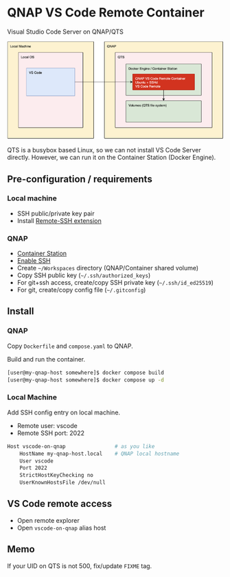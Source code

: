 # QNAP VS Code Remote Container

Visual Studio Code Server on QNAP/QTS

![Overview](images/overview.png)

QTS is a busybox based Linux, so we can not install VS Code Server directly. However, we can run it on the Container Station (Docker Engine).

## Pre-configuration / requirements

### Local machine

- SSH public/private key pair
- Install [Remote-SSH extension](https://code.visualstudio.com/docs/remote/ssh)

### QNAP

- [Container Station](https://www.qnap.com/en-us/how-to/faq/article/frequently-asked-questions-about-container-station)
- [Enable SSH](https://www.qnap.com/en-us/how-to/faq/article/how-do-i-access-my-qnap-nas-using-ssh)
- Create `~/Workspaces` directory (QNAP/Container shared volume)
- Copy SSH public key (`~/.ssh/authorized_keys`)
- For git+ssh access, create/copy SSH private key (`~/.ssh/id_ed25519`)
- For git, create/copy config file (`~/.gitconfig`)

## Install

### QNAP

Copy `Dockerfile` and `compose.yaml` to QNAP.

Build and run the container.

```sh
[user@my-qnap-host somewhere]$ docker compose build
[user@my-qnap-host somewhere]$ docker compose up -d
```

### Local Machine

Add SSH config entry on local machine.

- Remote user: vscode
- Remote SSH port: 2022

```sh
Host vscode-on-qnap                # as you like
    HostName my-qnap-host.local    # QNAP local hostname
    User vscode
    Port 2022
    StrictHostKeyChecking no
    UserKnownHostsFile /dev/null
```

## VS Code remote access

- Open remote explorer
- Open `vscode-on-qnap` alias host

## Memo

If your UID on QTS is not 500, fix/update `FIXME` tag.
